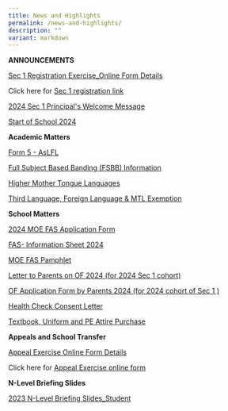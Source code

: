 ```yaml
---
title: News and Highlights
permalink: /news-and-highlights/
description: ""
variant: markdown
---
```

**ANNOUNCEMENTS**

[Sec 1 Registration Exercise_Online Form Details](/files/Temp/Sec_1_Registration_Exercise_Online_Form_Details.pdf)

Click here for [Sec 1 registration link](https://go.gov.sg/s1reg24andss)

[2024 Sec 1 Principal's Welcome Message](/files/Temp/2024_Sec_1_Principal_s_Welcome_Message.pdf)

[Start of School 2024](/files/Temp/Start_of_School_2024.pdf)


**Academic Matters**

[Form 5 - AsLFL](/files/Temp/Form_5___AsLFL.pdf)

[Full Subject Based Banding (FSBB) Information](/files/Temp/Full_Subject_Based_Banding__FSBB__Information.pdf)

[Higher Mother Tongue Languages](/files/Temp/Higher_Mother_Tongue_Languages.pdf)

[Third Language, Foreign Language & MTL Exemption](/files/Temp/Third_Language__Foreign_Language___MTL_Exemption.pdf)

**School Matters**

[2024 MOE FAS Application Form](/files/Temp/2024_MOE_FAS_Application_Form.pdf)

[FAS- Information Sheet 2024](/files/Temp/FAS__Information_Sheet_2024.pdf)

[MOE FAS Pamphlet](/files/Temp/MOE_FAS_Pamphlet.pdf)

[Letter to Parents on OF 2024 (for 2024 Sec 1 cohort)](/files/Temp/Letter_to_Parents_on_OF_2024__for_2024_Sec_1_cohort____18_Dec_2023_.pdf)

[OF Application Form by Parents 2024 (for 2024 cohort of  Sec 1 )](/files/Temp/OF_Application_Form_by_Parents_2024__for_2024_cohort_of__Sec_1____18_Sep_2023_.pdf)


[Health Check Consent Letter](/files/Temp/Health_Check_Consent_Letter.pdf)

[Textbook, Uniform and PE Attire Purchase](https://www.andersonsec.moe.edu.sg/useful-links/textbook/)

**Appeals and School Transfer**

[Appeal Exercise Online Form Details](/files/Temp/Appeal_Exercise_Online_Form_Details.pdf)

Click here for [Appeal Exercise online form](/files/Temp/Appeal_Exercise_Online_Form_Details.pdf)

**N-Level Briefing Slides**

[2023 N-Level Briefing Slides_Student](/files/Temp/2023_N_Level_Briefing_Slides_Student.pdf)